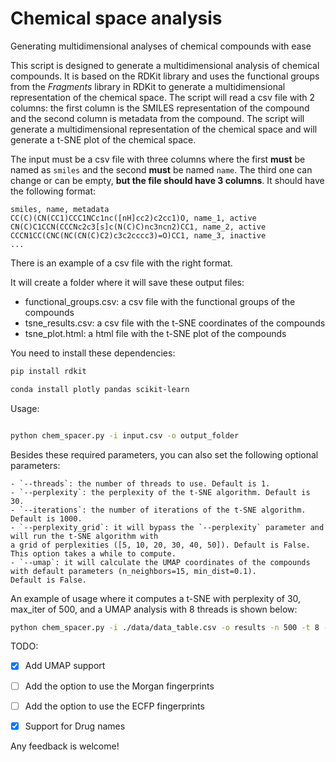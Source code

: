 # Chemical space analysis
Generating multidimensional analyses of chemical compounds with ease

This script is designed to generate a multidimensional analysis of chemical compounds. It is based on the RDKit library and uses the functional groups from the _Fragments_ library in RDKit to generate a multidimensional representation of the chemical space. The script will read a csv file with 2 columns: the first column is the SMILES representation of the compound and the second column is metadata from the compound. The script will generate a multidimensional representation of the chemical space and will generate a t-SNE plot of the chemical space. 

The input must be a csv file with three columns where the first **must** be named as `smiles` and the second **must** be named `name`. The third one can change or can be empty, **but the file should have 3 columns**. It should have the following format:

```
smiles, name, metadata
CC(C)(CN(CC1)CCC1NCc1nc([nH]cc2)c2cc1)O, name_1, active
CN(C)C1CCN(CCCNc2c3[s]c(N(C)C)nc3ncn2)CC1, name_2, active
CCCN1CC(CNC(NC(CN(C)C2)c3c2cccc3)=O)CC1, name_3, inactive
...
``` 

There is an example of a csv file with the right format.

It will create a folder where it will save these output files:
- functional_groups.csv: a csv file with the functional groups of the compounds
- tsne_results.csv: a csv file with the t-SNE coordinates of the compounds
- tsne_plot.html: a html file with the t-SNE plot of the compounds

You need to install these dependencies:

```bash
pip install rdkit

conda install plotly pandas scikit-learn
```

Usage:

```bash 

python chem_spacer.py -i input.csv -o output_folder

```

Besides these required parameters, you can also set the following optional parameters:

```
- `--threads`: the number of threads to use. Default is 1.
- `--perplexity`: the perplexity of the t-SNE algorithm. Default is 30.
- `--iterations`: the number of iterations of the t-SNE algorithm. Default is 1000.
- `--perplexity_grid`: it will bypass the `--perplexity` parameter and will run the t-SNE algorithm with 
a grid of perplexities ([5, 10, 20, 30, 40, 50]). Default is False. This option takes a while to compute.
- `--umap`: it will calculate the UMAP coordinates of the compounds with default parameters (n_neighbors=15, min_dist=0.1). 
Default is False.
```

An example of usage where it computes a t-SNE with perplexity of 30, max_iter of 500, and a UMAP analysis with 8 threads is shown below:

```bash
python chem_spacer.py -i ./data/data_table.csv -o results -n 500 -t 8 -u 
```

TODO:
- [x] Add UMAP support
- [ ] Add the option to use the Morgan fingerprints
- [ ] Add the option to use the ECFP fingerprints
- [x] Support for Drug names


Any feedback is welcome!